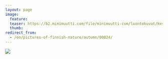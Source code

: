 ```yaml
---
layout: page
image:
  feature:
  teaser: https://b2.minimuutti.com/file/minimuutti-com/luontokuvat/kes%C3%A4/2/DSC13607-245px.jpg
  thumb:
redirect_from:
  - /en/pictures-of-finnish-nature/autumn/00024/
---
```


![](https://b2.minimuutti.com/file/minimuutti-com/luontokuvat/kes%C3%A4/2/DSC13607-800px.jpg)
